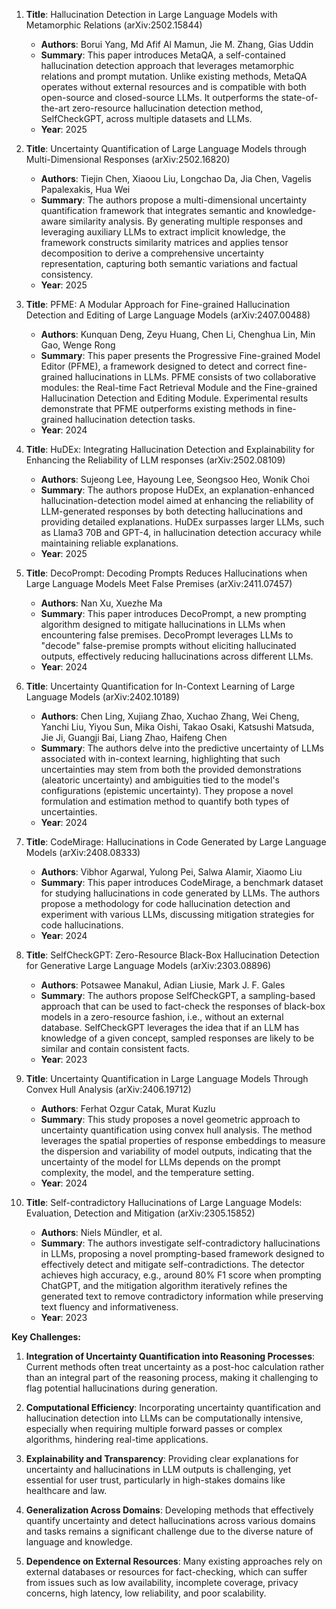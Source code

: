 1. **Title**: Hallucination Detection in Large Language Models with Metamorphic Relations (arXiv:2502.15844)
   - **Authors**: Borui Yang, Md Afif Al Mamun, Jie M. Zhang, Gias Uddin
   - **Summary**: This paper introduces MetaQA, a self-contained hallucination detection approach that leverages metamorphic relations and prompt mutation. Unlike existing methods, MetaQA operates without external resources and is compatible with both open-source and closed-source LLMs. It outperforms the state-of-the-art zero-resource hallucination detection method, SelfCheckGPT, across multiple datasets and LLMs.
   - **Year**: 2025

2. **Title**: Uncertainty Quantification of Large Language Models through Multi-Dimensional Responses (arXiv:2502.16820)
   - **Authors**: Tiejin Chen, Xiaoou Liu, Longchao Da, Jia Chen, Vagelis Papalexakis, Hua Wei
   - **Summary**: The authors propose a multi-dimensional uncertainty quantification framework that integrates semantic and knowledge-aware similarity analysis. By generating multiple responses and leveraging auxiliary LLMs to extract implicit knowledge, the framework constructs similarity matrices and applies tensor decomposition to derive a comprehensive uncertainty representation, capturing both semantic variations and factual consistency.
   - **Year**: 2025

3. **Title**: PFME: A Modular Approach for Fine-grained Hallucination Detection and Editing of Large Language Models (arXiv:2407.00488)
   - **Authors**: Kunquan Deng, Zeyu Huang, Chen Li, Chenghua Lin, Min Gao, Wenge Rong
   - **Summary**: This paper presents the Progressive Fine-grained Model Editor (PFME), a framework designed to detect and correct fine-grained hallucinations in LLMs. PFME consists of two collaborative modules: the Real-time Fact Retrieval Module and the Fine-grained Hallucination Detection and Editing Module. Experimental results demonstrate that PFME outperforms existing methods in fine-grained hallucination detection tasks.
   - **Year**: 2024

4. **Title**: HuDEx: Integrating Hallucination Detection and Explainability for Enhancing the Reliability of LLM responses (arXiv:2502.08109)
   - **Authors**: Sujeong Lee, Hayoung Lee, Seongsoo Heo, Wonik Choi
   - **Summary**: The authors propose HuDEx, an explanation-enhanced hallucination-detection model aimed at enhancing the reliability of LLM-generated responses by both detecting hallucinations and providing detailed explanations. HuDEx surpasses larger LLMs, such as Llama3 70B and GPT-4, in hallucination detection accuracy while maintaining reliable explanations.
   - **Year**: 2025

5. **Title**: DecoPrompt: Decoding Prompts Reduces Hallucinations when Large Language Models Meet False Premises (arXiv:2411.07457)
   - **Authors**: Nan Xu, Xuezhe Ma
   - **Summary**: This paper introduces DecoPrompt, a new prompting algorithm designed to mitigate hallucinations in LLMs when encountering false premises. DecoPrompt leverages LLMs to "decode" false-premise prompts without eliciting hallucinated outputs, effectively reducing hallucinations across different LLMs.
   - **Year**: 2024

6. **Title**: Uncertainty Quantification for In-Context Learning of Large Language Models (arXiv:2402.10189)
   - **Authors**: Chen Ling, Xujiang Zhao, Xuchao Zhang, Wei Cheng, Yanchi Liu, Yiyou Sun, Mika Oishi, Takao Osaki, Katsushi Matsuda, Jie Ji, Guangji Bai, Liang Zhao, Haifeng Chen
   - **Summary**: The authors delve into the predictive uncertainty of LLMs associated with in-context learning, highlighting that such uncertainties may stem from both the provided demonstrations (aleatoric uncertainty) and ambiguities tied to the model's configurations (epistemic uncertainty). They propose a novel formulation and estimation method to quantify both types of uncertainties.
   - **Year**: 2024

7. **Title**: CodeMirage: Hallucinations in Code Generated by Large Language Models (arXiv:2408.08333)
   - **Authors**: Vibhor Agarwal, Yulong Pei, Salwa Alamir, Xiaomo Liu
   - **Summary**: This paper introduces CodeMirage, a benchmark dataset for studying hallucinations in code generated by LLMs. The authors propose a methodology for code hallucination detection and experiment with various LLMs, discussing mitigation strategies for code hallucinations.
   - **Year**: 2024

8. **Title**: SelfCheckGPT: Zero-Resource Black-Box Hallucination Detection for Generative Large Language Models (arXiv:2303.08896)
   - **Authors**: Potsawee Manakul, Adian Liusie, Mark J. F. Gales
   - **Summary**: The authors propose SelfCheckGPT, a sampling-based approach that can be used to fact-check the responses of black-box models in a zero-resource fashion, i.e., without an external database. SelfCheckGPT leverages the idea that if an LLM has knowledge of a given concept, sampled responses are likely to be similar and contain consistent facts.
   - **Year**: 2023

9. **Title**: Uncertainty Quantification in Large Language Models Through Convex Hull Analysis (arXiv:2406.19712)
   - **Authors**: Ferhat Ozgur Catak, Murat Kuzlu
   - **Summary**: This study proposes a novel geometric approach to uncertainty quantification using convex hull analysis. The method leverages the spatial properties of response embeddings to measure the dispersion and variability of model outputs, indicating that the uncertainty of the model for LLMs depends on the prompt complexity, the model, and the temperature setting.
   - **Year**: 2024

10. **Title**: Self-contradictory Hallucinations of Large Language Models: Evaluation, Detection and Mitigation (arXiv:2305.15852)
    - **Authors**: Niels Mündler, et al.
    - **Summary**: The authors investigate self-contradictory hallucinations in LLMs, proposing a novel prompting-based framework designed to effectively detect and mitigate self-contradictions. The detector achieves high accuracy, e.g., around 80% F1 score when prompting ChatGPT, and the mitigation algorithm iteratively refines the generated text to remove contradictory information while preserving text fluency and informativeness.
    - **Year**: 2023

**Key Challenges:**

1. **Integration of Uncertainty Quantification into Reasoning Processes**: Current methods often treat uncertainty as a post-hoc calculation rather than an integral part of the reasoning process, making it challenging to flag potential hallucinations during generation.

2. **Computational Efficiency**: Incorporating uncertainty quantification and hallucination detection into LLMs can be computationally intensive, especially when requiring multiple forward passes or complex algorithms, hindering real-time applications.

3. **Explainability and Transparency**: Providing clear explanations for uncertainty and hallucinations in LLM outputs is challenging, yet essential for user trust, particularly in high-stakes domains like healthcare and law.

4. **Generalization Across Domains**: Developing methods that effectively quantify uncertainty and detect hallucinations across various domains and tasks remains a significant challenge due to the diverse nature of language and knowledge.

5. **Dependence on External Resources**: Many existing approaches rely on external databases or resources for fact-checking, which can suffer from issues such as low availability, incomplete coverage, privacy concerns, high latency, low reliability, and poor scalability. 